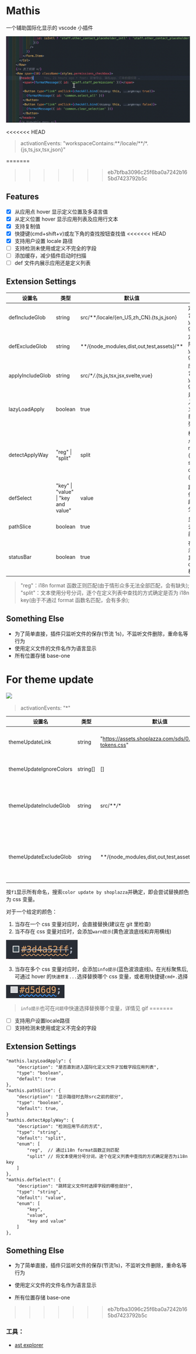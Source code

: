 # Mathis

一个辅助国际化显示的 vscode 小插件

![](https://github.com/cheapCoder/mathis/blob/develop/img/intro.gif?raw=true)

<<<<<<< HEAD
> activationEvents: "workspaceContains:\*\*/locale/\*\*/*.{js,ts,jsx,tsx,json}"

=======
>>>>>>> eb7bfba3096c25f6ba0a7242b165bd7423792b5c
## Features

- [x] 从应用点 hover 显示定义位置及多语言值
- [x] 从定义位置 hover 显示应用列表及应用行文本
- [x] 支持复制值
- [x] 快捷键(cmd+shift+v)或左下角的查找按钮查找值
<<<<<<< HEAD
- [x] 支持用户设置 locale 路径
- [ ] 支持检测未使用或定义不完全的字段
- [ ] 添加缓存，减少插件启动时扫描
- [ ] def 文件内展示应用还是定义列表

## Extension Settings

| 设置名           | 类型                                | 默认值                                        | 描述                                                                                                   |
| ---------------- | ----------------------------------- | --------------------------------------------- | ------------------------------------------------------------------------------------------------------ |
| defIncludeGlob   | string                              | src/\*\*/locale/{en_US,zh_CN}.{ts,js,json}    | 定义文件包含:[(使用 vscode glob)](https://code.visualstudio.com/api/references/vscode-api#GlobPattern) |
| defExcludeGlob   | string                              | \*\*/{node_modules,dist,out,test,assets}/\*\* | 定义文件排除:[(使用 vscode glob)](https://code.visualstudio.com/api/references/vscode-api#GlobPattern) |
| applyIncludeGlob | string                              | src/\*_/_.{ts,js,tsx,jsx,svelte,vue}          | 应用文件包含:[(使用 vscode glob)](https://code.visualstudio.com/api/references/vscode-api#GlobPattern) |
| lazyLoadApply    | boolean                             | true                                          | 是否直到进入国际化定义文件才加载字段应用列表                                                           |
| detectApplyWay   | "reg" \| "split"                    | split                                         | 检测应用节点的方式<br />reg:正则匹配(会有缺失)); split:分词在 def 中查找(会有多余)                     |
| defSelect        | "key" \| "value" \| "key and value" | value                                         | 跳转定义文件时选择字段的哪些部分                                                                       |
| pathSlice        | boolean                             | true                                          | 显示路径时去除 src 之前的部分                                                                          |
| statusBar        | boolean                             | true                                          | 在左下方显示查找按钮,其行为与 cmd+shift+v 相同                                                         |

> "reg"：i18n format 函数正则匹配(由于情形众多无法全部匹配，会有缺失);
> "split"：文本使用分号分词，逐个在定义列表中查找的方式确定是否为 i18n key(由于不通过 format 函数名匹配，会有多余);

## Something Else

- 为了简单直接，插件只监听文件的保存(节流 1s)，不监听文件删除，重命名等行为
- 使用定义文件的文件名作为语言显示
- 所有位置存储 base-one

# For theme update

![](https://github.com/cheapCoder/mathis/blob/develop/img/color_update.gif?raw=true)

> activationEvents: "*"

| 设置名                  | 类型     | 默认值                                                     | 描述                                                                                                           |
| ----------------------- | -------- | ---------------------------------------------------------- | -------------------------------------------------------------------------------------------------------------- |
| themeUpdateLink         | string   | "https://assets.shoplazza.com/sds/0.1.1/design-tokens.css" | 主题升级的 css 链接                                                                                            |
| themeUpdateIgnoreColors | string[] | []                                                         | 替换中忽略的 color                                                                                             |
| themeUpdateIncludeGlob  | string   | src/\*\*_/_\*                                              | 主题升级涉及文件包含:[(使用 vscode glob)](https://code.visualstudio.com/api/references/vscode-api#GlobPattern) |
| themeUpdateExcludeGlob  | string   | \*\*/{node_modules,dist,out,test,assets}/\*\*              | 主题升级涉及文件排除:[(使用 vscode glob)](https://code.visualstudio.com/api/references/vscode-api#GlobPattern) |

按`f1`显示所有命名，搜索`color update by shoplazza`并确定，即会尝试替换颜色为 css 变量。

对于一个给定的颜色：

1. 当存在一个 css 变量对应时，会直接替换(建议在 git 里检查)
2. 当不存在 css 变量对应时，会添加`warn提示`(黄色波浪底线和弃用横线)

![](https://github.com/cheapCoder/mathis/blob/develop/img/warn_color.png?raw=true)

3. 当存在多个 css 变量对应时，会添加`info提示`(蓝色波浪底线)。在光标聚焦后,可通过 hover 的`快速修复...`选择替换哪个 css 变量，或者用快捷键`cmd+.`选择

![](https://github.com/cheapCoder/mathis/blob/develop/img/info_color.png?raw=true)

> `info提示`也可在`问题`中快速选择替换哪个变量，详情见 gif
=======
- [ ] 支持用户设置locale路径
- [ ] 支持检测未使用或定义不完全的字段

## Extension Settings

```jsonc
"mathis.lazyLoadApply": {
	"description": "是否直到进入国际化定义文件才加载字段应用列表",
	"type": "boolean",
	"default": true
},
"mathis.pathSlice": {
	"description": "显示路径时去除src之前的部分",
	"type": "boolean",
	"default": true,
}
"mathis.detectApplyWay": {
	"description": "检测应用节点的方式",
	"type": "string",
	"default": "split",
	"enum": [
		"reg",  // 通过i18n format函数正则匹配
		"split" // 将文本使用分号分词，逐个在定义列表中查找的方式确定是否为i18n key
	]
},
"mathis.defSelect": {
	"description": "跳转定义文件时选择字段的哪些部分",
	"type": "string",
	"default": "value",
	"enum": [
		"key",
		"value",
		"key and value"
	]
},
```

## Something Else

- 为了简单直接，插件只监听文件的保存(节流1s)，不监听文件删除，重命名等行为

- 使用定义文件的文件名作为语言显示

- 所有位置存储 base-one
>>>>>>> eb7bfba3096c25f6ba0a7242b165bd7423792b5c

### 工具：

- [ast explorer](https://astexplorer.net/)
